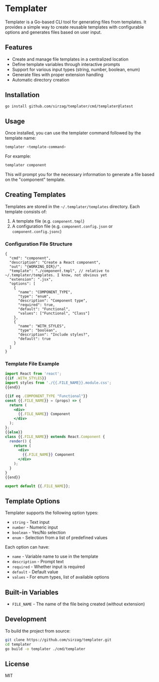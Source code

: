 # Templater

Templater is a Go-based CLI tool for generating files from templates. It provides a simple way to create reusable templates with configurable options and generates files based on user input.

## Features

- Create and manage file templates in a centralized location
- Define template variables through interactive prompts
- Support for various input types (string, number, boolean, enum)
- Generate files with proper extension handling
- Automatic directory creation

## Installation

```bash
go install github.com/sirzag/templater/cmd/templater@latest
```

## Usage

Once installed, you can use the templater command followed by the template name:

```bash
templater <template-command>
```

For example:

```bash
templater component
```

This will prompt you for the necessary information to generate a file based on the "component" template.

## Creating Templates

Templates are stored in the `~/.templater/templates` directory. Each template consists of:

1. A template file (e.g. `component.tmpl`)
2. A configuration file (e.g. `component.config.json` or `component.config.jsonc`)

### Configuration File Structure

```jsonc
{
  "cmd": "component",
  "description": "Create a React component",
  "out": "{WORKING_DIR}/",
  "template": "./component.tmpl", // relative to ~/.templater/templates. I know, not obvious yet
  "extension": ".jsx",
  "options": [
    {
      "name": "COMPONENT_TYPE",
      "type": "enum",
      "description": "Component type",
      "required": true,
      "default": "Functional",
      "values": ["Functional", "Class"]
    },
    {
      "name": "WITH_STYLES",
      "type": "boolean",
      "description": "Include styles?",
      "default": true
    }
  ]
}
```

### Template File Example

```jsx
import React from 'react';
{{if .WITH_STYLES}}
import styles from './{{.FILE_NAME}}.module.css';
{{end}}

{{if eq .COMPONENT_TYPE "Functional"}}
const {{.FILE_NAME}} = (props) => {
  return (
    <div>
      {{.FILE_NAME}} Component
    </div>
  );
};
{{else}}
class {{.FILE_NAME}} extends React.Component {
  render() {
    return (
      <div>
        {{.FILE_NAME}} Component
      </div>
    );
  }
}
{{end}}

export default {{.FILE_NAME}};
```

## Template Options

Templater supports the following option types:

- `string` - Text input
- `number` - Numeric input
- `boolean` - Yes/No selection
- `enum` - Selection from a list of predefined values

Each option can have:
- `name` - Variable name to use in the template
- `description` - Prompt text
- `required` - Whether input is required
- `default` - Default value
- `values` - For enum types, list of available options

## Built-in Variables

- `FILE_NAME` - The name of the file being created (without extension)

## Development

To build the project from source:

```bash
git clone https://github.com/sirzag/templater.git
cd templater
go build -o templater ./cmd/templater
```

## License

MIT

